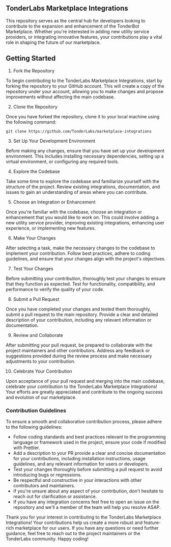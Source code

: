 ## TonderLabs Marketplace Integrations

This repository serves as the central hub for developers looking to contribute to the expansion and enhancement of the TonderBot Marketplace. Whether you're interested in adding new utility service providers, or integrating innovative features, your contributions play a vital role in shaping the future of our marketplace.

## Getting Started

1. Fork the Repository

To begin contributing to the TonderLabs Marketplace Integrations, start by forking the repository to your GitHub account. This will create a copy of the repository under your account, allowing you to make changes and propose improvements without affecting the main codebase.

2. Clone the Repository

Once you have forked the repository, clone it to your local machine using the following command:

```
git clone https://github.com/TonderLabs/marketplace-integrations
```


3. Set Up Your Development Environment

Before making any changes, ensure that you have set up your development environment. This includes installing necessary dependencies, setting up a virtual environment, or configuring any required tools.

4. Explore the Codebase

Take some time to explore the codebase and familiarize yourself with the structure of the project. Review existing integrations, documentation, and issues to gain an understanding of areas where you can contribute.

5. Choose an Integration or Enhancement

Once you're familiar with the codebase, choose an integration or enhancement that you would like to work on. This could involve adding a new utility service provider, improving existing integrations, enhancing user experience, or implementing new features.

6. Make Your Changes

After selecting a task, make the necessary changes to the codebase to implement your contribution. Follow best practices, adhere to coding guidelines, and ensure that your changes align with the project's objectives.

7. Test Your Changes

Before submitting your contribution, thoroughly test your changes to ensure that they function as expected. Test for functionality, compatibility, and performance to verify the quality of your code.

8. Submit a Pull Request

Once you have completed your changes and tested them thoroughly, submit a pull request to the main repository. Provide a clear and detailed description of your contribution, including any relevant information or documentation.

9. Review and Collaborate

After submitting your pull request, be prepared to collaborate with the project maintainers and other contributors. Address any feedback or suggestions provided during the review process and make necessary adjustments to your contribution.

10. Celebrate Your Contribution

Upon acceptance of your pull request and merging into the main codebase, celebrate your contribution to the TonderLabs Marketplace Integrations! Your efforts are greatly appreciated and contribute to the ongoing success and evolution of our marketplace.

### Contribution Guidelines

To ensure a smooth and collaborative contribution process, please adhere to the following guidelines:

- Follow coding standards and best practices relevant to the programming language or framework used in the project, ensure your code if modified with Prettier.
- Add a description to your PR provide a clear and concise documentation for your contributions, including installation instructions, usage guidelines, and any relevant information for users or developers.
- Test your changes thoroughly before submitting a pull request to avoid introducing bugs or regressions.
- Be respectful and constructive in your interactions with other contributors and maintainers.
- If you're unsure about any aspect of your contribution, don't hesitate to reach out for clarification or assistance.
- If you have any integration concerns feel free to open an issue on the repository and we'll a member of the team will help you resolve ASAP.

Thank you for your interest in contributing to the TonderLabs Marketplace Integrations! Your contributions help us create a more robust and feature-rich marketplace for our users. If you have any questions or need further guidance, feel free to reach out to the project maintainers or the TonderLabs community. Happy coding!

